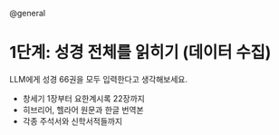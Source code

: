 @general

# 1단계: 성경 전체를 읽히기 (데이터 수집)

LLM에게 성경 66권을 모두 입력한다고 생각해보세요.

- 창세기 1장부터 요한계시록 22장까지
- 히브리어, 헬라어 원문과 한글 번역본
- 각종 주석서와 신학서적들까지
